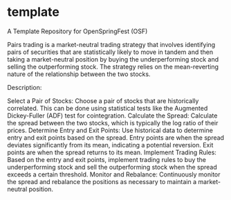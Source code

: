 # template
A Template Repository for OpenSpringFest (OSF)

Pairs trading is a market-neutral trading strategy that involves identifying pairs of securities that are statistically likely to move in tandem and then taking a market-neutral position by buying the underperforming stock and selling the outperforming stock. The strategy relies on the mean-reverting nature of the relationship between the two stocks.

Description:

Select a Pair of Stocks: Choose a pair of stocks that are historically correlated. This can be done using statistical tests like the Augmented Dickey-Fuller (ADF) test for cointegration.
Calculate the Spread: Calculate the spread between the two stocks, which is typically the log ratio of their prices.
Determine Entry and Exit Points: Use historical data to determine entry and exit points based on the spread. Entry points are when the spread deviates significantly from its mean, indicating a potential reversion. Exit points are when the spread returns to its mean.
Implement Trading Rules: Based on the entry and exit points, implement trading rules to buy the underperforming stock and sell the outperforming stock when the spread exceeds a certain threshold.
Monitor and Rebalance: Continuously monitor the spread and rebalance the positions as necessary to maintain a market-neutral position.
